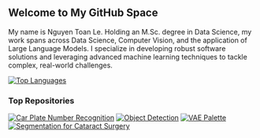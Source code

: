 ## Welcome to My GitHub Space

My name is Nguyen Toan Le. Holding an M.Sc. degree in Data Science, my work spans across Data Science, Computer Vision, 
and the application of Large Language Models. I specialize in developing robust software solutions and leveraging 
advanced machine learning techniques to tackle complex, real-world challenges.

[![Top Languages](https://github-readme-stats.vercel.app/api/top-langs/?username=NguyenToanLE&hide=stars&show_icons=true&theme=tokyonight)](https://github.com/NguyenToanLe)

### Top Repositories
[![Car Plate Number Recognition](https://github-readme-stats.vercel.app/api/pin/?username=NguyenToanLe&repo=ANPROCR-TF&show_icons=true&theme=shades-of-purple)](https://github.com/NguyenToanLe/ANPROCR-TF)
[![Object Detection](https://github-readme-stats.vercel.app/api/pin/?username=NguyenToanLe&repo=Object_Detection&show_icons=true&theme=shades-of-purple)](https://github.com/NguyenToanLe/Object_Detection)
[![VAE Palette](https://github-readme-stats.vercel.app/api/pin/?username=NguyenToanLe&repo=VAE-Palette&show_icons=true&theme=darcula )](https://github.com/NguyenToanLe/VAE-Palette)
[![Segmentation for Cataract Surgery](https://github-readme-stats.vercel.app/api/pin/?username=NguyenToanLe&repo=segmentation-for-cataract-surgery&show_icons=true&theme=darcula )](https://github.com/NguyenToanLe/segmentation-for-cataract-surgery)

